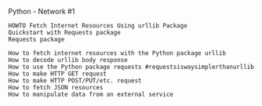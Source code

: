 Python - Network #1

    HOWTO Fetch Internet Resources Using urllib Package
    Quickstart with Requests package
    Requests package

    How to fetch internet resources with the Python package urllib
    How to decode urllib body response
    How to use the Python package requests #requestsiswaysimplerthanurllib
    How to make HTTP GET request
    How to make HTTP POST/PUT/etc. request
    How to fetch JSON resources
    How to manipulate data from an external service

